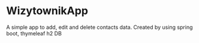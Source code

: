 ﻿# WizytownikApp
A simple app to add, edit and delete contacts data. Created by using spring boot, thymeleaf  h2 DB 
